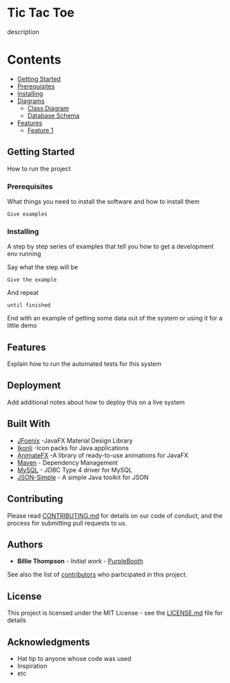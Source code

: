 # Tic Tac Toe

description

# Contents

- [Getting Started](#getting-started)
- [Prerequisites](#prerequisites)
 - [Installing](#installing)
 - [Diagrams](#diagrams)
	 - [Class Diagram](#class-diagram)
	 - [Database Schema](#database-schema)
  - [Features ](#features)
	  - [Feature 1](#feature-1)

## Getting Started

How to run the project

### Prerequisites

What things you need to install the software and how to install them

```
Give examples
```

### Installing

A step by step series of examples that tell you how to get a development env running

Say what the step will be

```
Give the example
```

And repeat

```
until finished
```

End with an example of getting some data out of the system or using it for a little demo

## Features

Explain how to run the automated tests for this system


## Deployment

Add additional notes about how to deploy this on a live system

## Built With

* [JFoenix](http://www.jfoenix.com/) -JavaFX Material Design Library
* [Ikonli](http://kordamp.org/ikonli/) -Icon packs for Java applications
* [AnimateFX](https://typhon0.github.io/AnimateFX/) -A library of ready-to-use animations for JavaFX
* [Maven](https://maven.apache.org/) - Dependency Management
* [MySQL](https://dev.mysql.com/downloads/connector/j/) - JDBC Type 4 driver for MySQL
* [JSON-Simple](https://code.google.com/archive/p/json-simple/) -  A simple Java toolkit for JSON

## Contributing

Please read [CONTRIBUTING.md](https://gist.github.com/PurpleBooth/b24679402957c63ec426) for details on our code of conduct, and the process for submitting pull requests to us.


## Authors

* **Billie Thompson** - *Initial work* - [PurpleBooth](https://github.com/PurpleBooth)

See also the list of [contributors](https://github.com/your/project/contributors) who participated in this project.

## License

This project is licensed under the MIT License - see the [LICENSE.md](LICENSE.md) file for details

## Acknowledgments

* Hat tip to anyone whose code was used
* Inspiration
* etc

